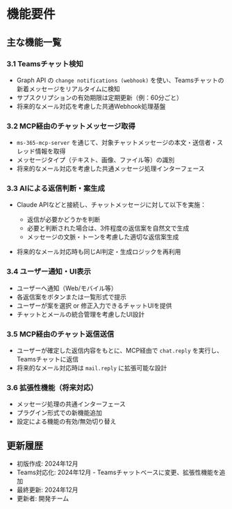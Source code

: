 # 機能要件

## 主な機能一覧

### 3.1 Teamsチャット検知

* Graph API の `change notifications (webhook)` を使い、Teamsチャットの新着メッセージをリアルタイムに検知
* サブスクリプションの有効期限は定期更新（例：60分ごと）
* 将来的なメール対応を考慮した共通Webhook処理基盤

### 3.2 MCP経由のチャットメッセージ取得

* `ms-365-mcp-server` を通じて、対象チャットメッセージの本文・送信者・スレッド情報を取得
* メッセージタイプ（テキスト、画像、ファイル等）の識別
* 将来的なメール対応を考慮した共通メッセージ処理インターフェース

### 3.3 AIによる返信判断・案生成

* Claude APIなどと接続し、チャットメッセージに対して以下を実施：

  * 返信が必要かどうかを判断
  * 必要と判断された場合は、3件程度の返信案を自然文で生成
  * メッセージの文脈・トーンを考慮した適切な返信案生成
* 将来的なメール対応時も同じAI判定・生成ロジックを再利用

### 3.4 ユーザー通知・UI表示

* ユーザーへ通知（Web/モバイル等）
* 各返信案をボタンまたは一覧形式で提示
* ユーザーが案を選択 or 修正入力できるチャットUIを提供
* チャットとメールの統合管理を考慮したUI設計

### 3.5 MCP経由のチャット返信送信

* ユーザーが確定した返信内容をもとに、MCP経由で `chat.reply` を実行し、Teamsチャットに返信
* 将来的なメール対応時は `mail.reply` に拡張可能な設計

### 3.6 拡張性機能（将来対応）

* メッセージ処理の共通インターフェース
* プラグイン形式での新機能追加
* 設定による機能の有効/無効切り替え

## 更新履歴

- 初版作成: 2024年12月
- Teams対応化: 2024年12月 - Teamsチャットベースに変更、拡張性機能を追加
- 最終更新: 2024年12月
- 更新者: 開発チーム
